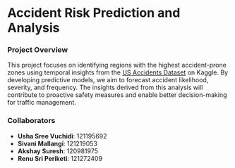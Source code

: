 # Accident Risk Prediction and Analysis

### Project Overview
This project focuses on identifying regions with the highest accident-prone zones using temporal insights from the [US Accidents Dataset](https://www.kaggle.com/sobhanmoosavi/us-accidents) on Kaggle. By developing predictive models, we aim to forecast accident likelihood, severity, and frequency. The insights derived from this analysis will contribute to proactive safety measures and enable better decision-making for traffic management.

### Collaborators
- **Usha Sree Vuchidi**: 121195692
- **Sivani Mallangi**: 121219053
- **Akshay Suresh**: 120981975
- **Renu Sri Periketi**: 121272409

